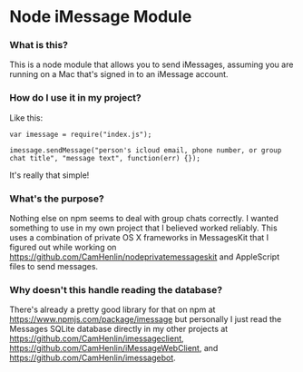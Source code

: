 # Node iMessage Module

### What is this?
This is a node module that allows you to send iMessages, assuming you are running on a Mac that's signed in to an iMessage account.

### How do I use it in my project?

Like this:
```
var imessage = require("index.js");

imessage.sendMessage("person's icloud email, phone number, or group chat title", "message text", function(err) {});

```

It's really that simple!

### What's the purpose?
Nothing else on npm seems to deal with group chats correctly. I wanted something to use in my own project that I believed worked reliably. This uses a combination of private OS X frameworks in MessagesKit that I figured out while working on https://github.com/CamHenlin/nodeprivatemessageskit and AppleScript files to send messages.

### Why doesn't this handle reading the database?
There's already a pretty good library for that on npm at https://www.npmjs.com/package/imessage but personally I just read the Messages SQLite database directly in my other projects at https://github.com/CamHenlin/imessageclient, https://github.com/CamHenlin/iMessageWebClient, and https://github.com/CamHenlin/imessagebot.